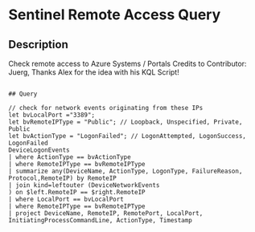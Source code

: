 
# Sentinel Remote Access Query

## Description

Check remote access to Azure Systems / Portals
Credits to Contributor: Juerg, Thanks Alex for the idea with his KQL Script!

```kusto

## Query

// check for network events originating from these IPs
let bvLocalPort ="3389";
let bvRemoteIPType = "Public"; // Loopback, Unspecified, Private, Public
let bvActionType = "LogonFailed"; // LogonAttempted, LogonSuccess, LogonFailed
DeviceLogonEvents
| where ActionType == bvActionType
| where RemoteIPType == bvRemoteIPType
| summarize any(DeviceName, ActionType, LogonType, FailureReason, Protocol,RemoteIP) by RemoteIP
| join kind=leftouter (DeviceNetworkEvents
) on $left.RemoteIP == $right.RemoteIP
| where LocalPort == bvLocalPort
| where RemoteIPType == bvRemoteIPType
| project DeviceName, RemoteIP, RemotePort, LocalPort, InitiatingProcessCommandLine, ActionType, Timestamp

